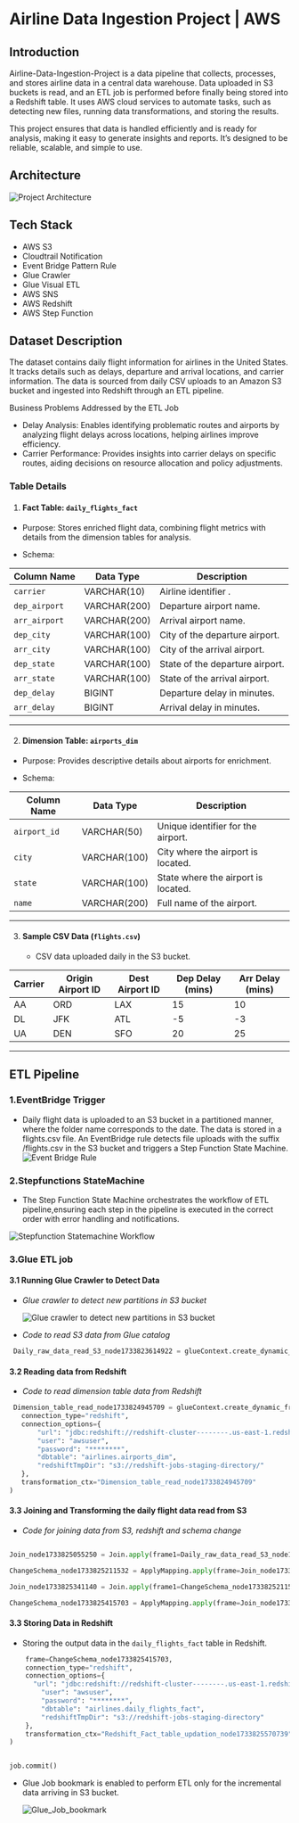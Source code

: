 # Airline Data Ingestion Project | AWS 
## Introduction 
Airline-Data-Ingestion-Project is a data pipeline that collects, processes, and stores airline data in a central data warehouse. Data uploaded in S3 buckets is read, and an ETL job is performed before finally being stored into a Redshift table. It uses AWS cloud services to automate tasks, such as detecting new files, running data transformations, and storing the results.

This project ensures that data is handled efficiently and is ready for analysis, making it easy to generate insights and reports. It’s designed to be reliable, scalable, and simple to use.


## Architecture 
![Project Architecture](Architecture.png)

## Tech Stack 
- AWS S3
- Cloudtrail Notification 
- Event Bridge Pattern Rule 
- Glue Crawler 
- Glue Visual ETL 
- AWS SNS 
- AWS Redshift 
- AWS Step Function

## Dataset Description

The dataset contains daily flight information for airlines in the United States. It tracks details such as delays, departure and arrival locations, and carrier information. The data is sourced from daily CSV uploads to an Amazon S3 bucket and ingested into Redshift through an ETL pipeline.

Business Problems Addressed by the ETL Job
- Delay Analysis: Enables identifying problematic routes and airports by analyzing flight delays across locations, helping airlines improve efficiency.
- Carrier Performance: Provides insights into carrier delays on specific routes, aiding decisions on resource allocation and policy adjustments.

### Table Details

1. #### Fact Table: `daily_flights_fact`
- Purpose:
  Stores enriched flight data, combining flight metrics with details from the dimension tables for analysis.

- Schema:

| Column Name    | Data Type      | Description                                         |
|----------------|----------------|-----------------------------------------------------|
| `carrier`      | VARCHAR(10)    | Airline identifier . |
| `dep_airport`  | VARCHAR(200)   | Departure airport name.                            |
| `arr_airport`  | VARCHAR(200)   | Arrival airport name.                              |
| `dep_city`     | VARCHAR(100)   | City of the departure airport.                     |
| `arr_city`     | VARCHAR(100)   | City of the arrival airport.                       |
| `dep_state`    | VARCHAR(100)   | State of the departure airport.                    |
| `arr_state`    | VARCHAR(100)   | State of the arrival airport.                      |
| `dep_delay`    | BIGINT         | Departure delay in minutes.                        |
| `arr_delay`    | BIGINT         | Arrival delay in minutes.                          |

---

2. #### Dimension Table: `airports_dim`
- Purpose: Provides descriptive details about airports for enrichment.

- Schema: 

| Column Name    | Data Type      | Description                                         |
|----------------|----------------|-----------------------------------------------------|
| `airport_id`   | VARCHAR(50)    | Unique identifier for the airport.                 |
| `city`         | VARCHAR(100)   | City where the airport is located.                 |
| `state`        | VARCHAR(100)   | State where the airport is located.                |
| `name`         | VARCHAR(200)   | Full name of the airport.                          |

---

3. #### Sample CSV Data (`flights.csv`)
   - CSV data uploaded daily in the S3 bucket.

| Carrier | Origin Airport ID | Dest Airport ID | Dep Delay (mins) | Arr Delay (mins) |
|---------|--------------------|------------------|------------------|------------------|
| AA      | ORD                | LAX              | 15               | 10               |
| DL      | JFK                | ATL              | -5               | -3               |
| UA      | DEN                | SFO              | 20               | 25               |

---

## ETL Pipeline 
### 1.EventBridge Trigger
- Daily flight data is uploaded to an S3 bucket in a partitioned manner, where the folder name corresponds to the date. The data is stored in a flights.csv file. An EventBridge rule detects file uploads with the suffix /flights.csv in the S3 bucket and triggers a Step Function State Machine.
   ![Event Bridge Rule](Event_bridge_1.png)
### 2.Stepfunctions StateMachine
   - The Step Function State Machine orchestrates the workflow of ETL pipeline,ensuring each step in the pipeline is executed in the correct order with error handling and notifications.

  ![Stepfunction Statemachine Workflow](Stepfunction_Statemachine.png)
     
### 3.Glue ETL job 

#### 3.1 Running Glue Crawler to Detect Data
- *Glue crawler to detect new partitions in S3 bucket*
  
  ![Glue crawler to detect new partitions in S3 bucket](Glue_crawle_S3_daily_data.png)

- _Code to read S3 data from Glue catalog_

 ```python
  Daily_raw_data_read_S3_node1733823614922 = glueContext.create_dynamic_frame.from_catalog(database="airline", table_name="airlines_daily_raw_data", transformation_ctx="Daily_raw_data_read_S3_node1733823614922")

  ```
#### 3.2 Reading data from Redshift
- _Code to read dimension table data from Redshift_

 ```python
  Dimension_table_read_node1733824945709 = glueContext.create_dynamic_frame.from_options(
    connection_type="redshift",
    connection_options={
        "url": "jdbc:redshift://redshift-cluster--------.us-east-1.redshift.amazonaws.com:5439/dev",
        "user": "awsuser",
        "password": "********",
        "dbtable": "airlines.airports_dim",
        "redshiftTmpDir": "s3://redshift-jobs-staging-directory/"
    },
    transformation_ctx="Dimension_table_read_node1733824945709"
)

  ```

#### 3.3 Joining and Transforming the daily flight data read from S3
- _Code for joining data from S3, redshift and schema change_
``` python

Join_node1733825055250 = Join.apply(frame1=Daily_raw_data_read_S3_node1733823614922, frame2=Dimension_table_read_node1733824945709, keys1=["originairportid"], keys2=["airport_id"], transformation_ctx="Join_node1733825055250")

ChangeSchema_node1733825211532 = ApplyMapping.apply(frame=Join_node1733825055250, mappings=[("carrier", "string", "carrier", "string"), ("destairportid", "long", "destairportid", "long"), ("depdelay", "long", "depdelay", "bigint"), ("arrdelay", "long", "arrdelay", "bigint"), ("city", "string", "city", "string"), ("name", "string", "name", "string"), ("state", "string", "state", "string")], transformation_ctx="ChangeSchema_node1733825211532")

Join_node1733825341140 = Join.apply(frame1=ChangeSchema_node1733825211532, frame2=Dimension_table_read_node1733824945709, keys1=["destairportid"], keys2=["airport_id"], transformation_ctx="Join_node1733825341140")

ChangeSchema_node1733825415703 = ApplyMapping.apply(frame=Join_node1733825341140, mappings=[("carrier", "string", "carrier", "string"), ("state", "string", "dep_state", "string"), ("`.state`", "string", "arr_state", "string"), ("`.city`", "string", "arr_city", "string"), ("city", "string", "dep_city", "string")], transformation_ctx="ChangeSchema_node1733825415703")
```
#### 3.3 Storing Data in Redshift
- Storing the output data in the `daily_flights_fact` table in Redshift.
``` python Redshift_Fact_table_updation_node1733825570739 = glueContext.write_dynamic_frame.from_options(
    frame=ChangeSchema_node1733825415703, 
    connection_type="redshift",
    connection_options={
      "url": "jdbc:redshift://redshift-cluster--------.us-east-1.redshift.amazonaws.com:5439/dev",
        "user": "awsuser",
        "password": "********",
        "dbtable": "airlines.daily_flights_fact", 
        "redshiftTmpDir": "s3://redshift-jobs-staging-directory"
    },
    transformation_ctx="Redshift_Fact_table_updation_node1733825570739"
)


job.commit() 
```
- Glue Job bookmark is enabled to perform ETL only for the incremental data arriving in S3 bucket. 
  
  ![Glue_Job_bookmark](Glue_Job_bookmark.png)
